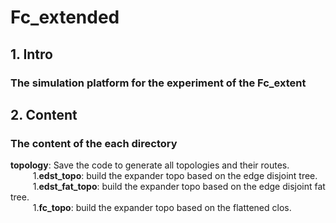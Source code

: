 # Fc_extended
## 1. Intro
### **The simulation platform for the experiment of the Fc_extent**    

## 2. Content  
### **The content of the each directory**  
**topology**: Save the code to generate all topologies and their routes.  
$\qquad$ 1.**edst_topo**: build the expander topo based on the edge disjoint tree.  
$\qquad$ 1.**edst_fat_topo**: build the expander topo based on the edge disjoint fat tree.  
$\qquad$ 1.**fc_topo**: build the expander topo based on the flattened clos.







